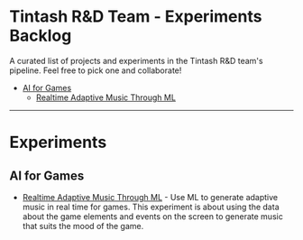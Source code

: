 # Tintash R&D Team - Experiments Backlog
A curated list of projects and experiments in the Tintash R&D team's pipeline. Feel free to pick one and collaborate!

- [AI for Games](#ai-for-games)
    - [Realtime Adaptive Music Through ML](#adaptuive-music)

- - -

# Experiments 
    
## AI for Games

* [Realtime Adaptive Music Through ML](https://github.com/tintash/gringotts/tree/master/RnD_Experiments/Adaptive_Music_Generation) - Use ML to generate adaptive music in real time for games. This experiment is about using the data about the game elements and events on the screen to generate music that suits the mood of the game.
